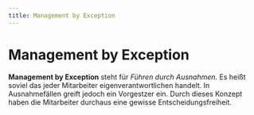 ```yaml
---
title: Management by Exception
---
```


# Management by Exception

**Management by Exception** steht für *Führen durch Ausnahmen*. Es heißt
soviel das jeder Mitarbeiter eigenverantwortlichen handelt. In
Ausnahmefällen greift jedoch ein Vorgestzer ein. Durch dieses Konzept
haben die Mitarbeiter durchaus eine gewisse Entscheidungsfreiheit.
